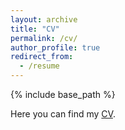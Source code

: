 ```yaml
---
layout: archive
title: "CV"
permalink: /cv/
author_profile: true
redirect_from:
  - /resume
---
```


{% include base_path %}


  
Here you can find my [CV](http://Liu199604.github.io/files/Awesome_CV.pdf).
